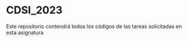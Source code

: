 # CDSI_2023
Este repositorio contendrá todos los códigos de las tareas solicitadas en esta asignatura
